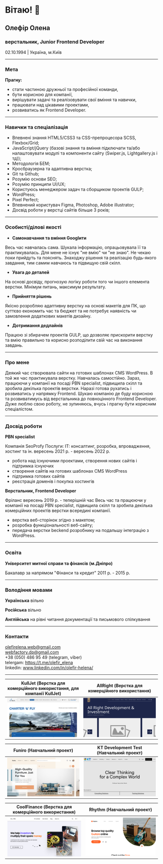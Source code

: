 # Вітаю! 👋


## Олефір Олена

### верстальник, Junior Frontend Developer

02.10.1994 | Україна, м.Київ

____

### Мета

**Прагну:**

- стати частиною дружньої та професійної команди, 
- бути корисною для компанії, 
- вирішувати задачі та реалізовувати свої вміння та навички, 
- працювати над цікавими проектами,
- розвиватись як Frontend Developer.

____

### Навички та спеціалізація

- Впевнені знання HTML5/CSS3 та CSS-препроцесора SCSS, Flexbox/Grid;
- JavaScript/jQuery (базові знання та вміння підключати та/або налаштовувати модулі та компоненти сайту (Swiper.js, Lightgallery.js і тд));
- Методологія БЕМ;
- Кросбраузерна та адаптивна верстка;
- Git та Github;
- Розумію основи SEO;
- Розумію принципи UI/UX;
- Користуюсь менеджером задач та сборщиком проектів GULP;
- WordPress;
- Pixel Perfect;
- Впевнений користувач Figma, Photoshop, Adobe illustrator;
- Досвід роботи у верстці сайтів більше 3 років;

____

### Особисті/ділові якості

- **Самонавчання та вміння Googlити**

Весь час навчалась сама. Шукала інформацію, опрацьовувала її та практикувалась. Для мене не існує "не вмію" чи "не знаю". Не чекаю поки прийдуть та пояснять. Знаходжу рішення та реалізацію будь-якого завдання, тим самим навчаюсь та підвищую свій скілл.

- **Увага до деталей**

На основі досвіду, прогнозую логіку роботи того чи іншого елемента верстки. Мінімум питань, максимум результату.

- **Прийняття рішень**

Якісно розробляю адаптивну верстку на основі макетів для ПК, що суттєво економить час та бюджет та не потребує наявність чи замовлення додаткових макетів дизайну.

- **Дотримання дедлайнів**

Працюю зі збирачем проектів GULP, що дозволяє прискорити верстку та вмію правильно та корисно розподілити свій час на виконання завдань.

____

### Про мене

Деякий час створювала сайти на готових шаблонах CMS WordPress. В той же час практикувала верстку. Навчалась самостійно. Зараз, працюючи у компанії на посаді PBN specialist, підвищила скілл та зробила декілька проектів верстки. Наразі готова рухатись і розвиватись у напрямку Frontend. Шукаю компанію де буду корисною та розвиватимусь від верстальника до повноцінного Frontend Developer. Дуже люблю свою роботу, не зупиняюсь, вчусь і прагну бути корисним спеціалістом. 

____


### Досвід роботи

**PBN specialist**

Компанія SeoProfy
Послуги: IT: консалтинг, розробка, впровадження, хостинг та ін.
вересень 2021 р. - вересень 2022 р.
- робота над існуючими проектами, створення нових сайтів і підтримка існуючих
- створення сайтів на готових шаблонах CMS WordPress
- підтримка готових сайтів
- реєстрація доменів і покупка хостингів

**Верстальник, Frontend Developer**

Фріланс
вересень 2019 р. - теперішній час
Весь час та працюючи у компанії на посаді PBN specialist, підвищила скілл та зробила декілька комерційних проектів верстки всередині компанії.
- верстка веб-сторінок згідно з макетом;
- розробка функціональності веб-сайту;
- передача верстки beckend розробнику на подальшу інтеграцію з WordPress.

____

### Освіта

**Університет митної справи та фінансів (м.Дніпро)**

Бакалавр за напрямом "Фінанси та кредит"
2011 р. - 2015 р.

____

### Володіння мовами

**Українська**
вільно

**Російська**
вільно

**Англійська**
на рівні читання документації та письмового спілкування

____

### Контакти

olefirelena.web@gmail.com <br />
webfactory.dp@gmail.com <br />
+38 (050) 486 95 49 (telegram, viber)<br />
telergam: https://t.me/olefir_elena<br />
linkedin: www.linkedin.com/in/olefir-helena/

____
| KullJet (Верстка для комерційного використання, для компанії KullJet)  | AllRight (Верстка для комерційного використання) |
| ------------- | ------------- |
| [![name](https://github.com/OlefirElena/KullJet/blob/main/img/cover.jpg)](https://olefirelena.github.io/KullJet/)  | [![name](https://github.com/OlefirElena/AllRight/blob/main/img/cover.jpg)](https://olefirelena.github.io/AllRight/)  |

| Funiro (Навчальний проект)  | KT Development Test (Навчальний проект) |
| ------------- | ------------- |
| [![name](https://github.com/OlefirElena/funiro/blob/main/img/funiro.jpg)](https://olefirelena.github.io/funiro/)  | [![name](https://github.com/OlefirElena/KTDevelopmentTest/blob/main/img/cover.jpg)](https://github.com/OlefirElena/KTDevelopmentTest)  |

| CoolFinance (Верстка для комерційного використання)  | Rhythm (Навчальний проект) |
| ------------- | ------------- |
| [![name](https://github.com/OlefirElena/CoolFinance/blob/main/img/cover.jpg)](https://olefirelena.github.io/CoolFinance/)  | [![name](https://github.com/OlefirElena/Rhythm/blob/main/img/Slice1.jpg)](https://olefirelena.github.io/Rhythm/)  |
